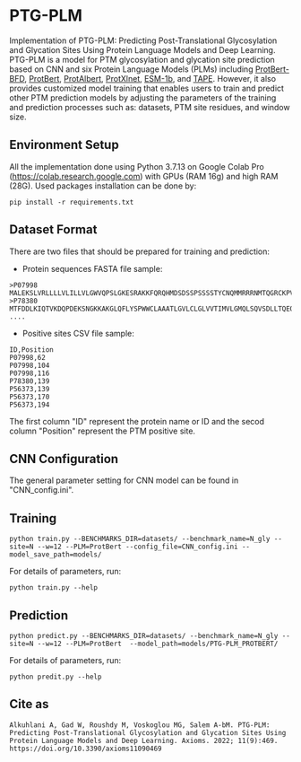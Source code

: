 # PTG-PLM
Implementation of PTG-PLM: Predicting Post-Translational Glycosylation and Glycation Sites Using Protein Language Models and Deep Learning. PTG-PLM is a model for PTM glycosylation and glycation site prediction based on CNN and six Protein Language Models (PLMs) including [ProtBert-BFD](https://github.com/agemagician/ProtTrans), [ProtBert](https://github.com/agemagician/ProtTrans), [ProtAlbert](https://github.com/agemagician/ProtTrans), [ProtXlnet](https://github.com/agemagician/ProtTrans), [ESM-1b](https://github.com/facebookresearch/esm), and [TAPE](https://github.com/songlab-cal/tape). However, it also provides customized model training that enables users to train and predict other PTM prediction models by adjusting the parameters of the training and prediction processes such as: datasets, PTM site residues, and window size.
## Environment Setup
All the implementation done using Python 3.7.13 on Google Colab Pro (https://colab.research.google.com) with GPUs (RAM 16g) and high RAM (28G). Used packages installation can be done by:
``` 
pip install -r requirements.txt
```
## Dataset Format
There are two files that should be prepared for training and prediction:
* Protein sequences FASTA file sample:
```
>P07998
MALEKSLVRLLLLVLILLVLGWVQPSLGKESRAKKFQRQHMDSDSSPSSSSTYCNQMMRRRNMTQGRCKPVNTFVHEPLVDVQNVCFQEKVTCKNGQGNCYKSNSSMHITDCRLTNGSRYPNCAYRTSPKERHIIVACEGSPYVPVHFDASVEDST
>P78380
MTFDDLKIQTVKDQPDEKSNGKKAKGLQFLYSPWWCLAAATLGVLCLGLVVTIMVLGMQLSQVSDLLTQEQANLTHQKKKLEGQISARQQAEEASQESENELKEMIETLARKLNEKSKEQMELHHQNLNLQETLKRVANCSAPCPQDWIWHGENCYLFSSGSFNWEKSQEKCLSLDAKLLKINSTADLDFIQQAISYSSFPFWMGLSRRNPSYPWLWEDGSPLMPHLFRVRGAVSQTYPSGTCAYIQRGAVYAENCILAAFSICQKKANLRAQ
....
```
* Positive sites CSV file sample:
```
ID,Position
P07998,62
P07998,104
P07998,116
P78380,139
P56373,139
P56373,170
P56373,194
```
The first column "ID" represent the protein name or ID and the secod column "Position" represent the PTM positive site.
## CNN Configuration
The general parameter setting for CNN model can be found in "CNN_config.ini".
## Training
```
python train.py --BENCHMARKS_DIR=datasets/ --benchmark_name=N_gly --site=N --w=12 --PLM=ProtBert --config_file=CNN_config.ini --model_save_path=models/
```
For details of parameters, run:
```
python train.py --help
```
## Prediction
```
python predict.py --BENCHMARKS_DIR=datasets/ --benchmark_name=N_gly --site=N --w=12 --PLM=ProtBert  --model_path=models/PTG-PLM_PROTBERT/
```
For details of parameters, run:
```
python predit.py --help
```
## Cite as
```
Alkuhlani A, Gad W, Roushdy M, Voskoglou MG, Salem A-bM. PTG-PLM: Predicting Post-Translational Glycosylation and Glycation Sites Using Protein Language Models and Deep Learning. Axioms. 2022; 11(9):469. https://doi.org/10.3390/axioms11090469
```

